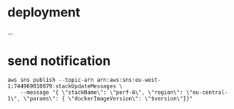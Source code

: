 # deployment

...

# send notification

    aws sns publish --topic-arn arn:aws:sns:eu-west-1:744969810879:stackUpdateMessages \
        --message "{ \"stackName\": \"perf-6\", \"region\": \"eu-central-1\", \"params\": { \"dockerImageVersion\": \"$version\"}}"
